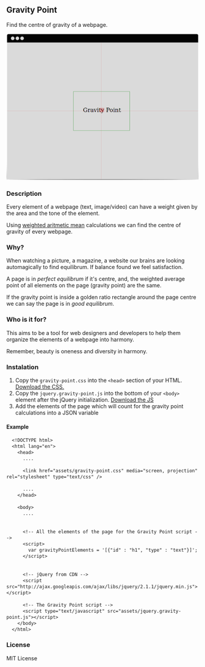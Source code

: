 ## Gravity Point

Find the centre of gravity of a webpage.

![The Gravity Point](example.png "The Gravity Point")

### Description

Every element of a webpage (text, image/video) can have a weight given by the area and the tone of the element.

Using [weighted aritmetic mean](http://en.wikipedia.org/wiki/Weighted_arithmetic_mean) calculations we can find the centre of gravity of every webpage.

### Why?

When watching a picture, a magazine, a website our brains are looking automagically to find equilibrum. If balance found we feel satisfaction.

A page is in *perfect equilibrum* if it's centre, and, the weighted average point of all elements on the page (gravity point) are the same.

If the gravity point is inside a golden ratio rectangle around the page centre we can say the page is in *good equilibrum*.


### Who is it for?

This aims to be a tool for web designers and developers to help them organize the elements of a webpage into harmony.

Remember, beauty is oneness and diversity in harmony.


### Instalation

1. Copy the `gravity-point.css` into the `<head>` section of your HTML. [Download the CSS.](assets/gravity-point.css)
2. Copy the `jquery.gravity-point.js` into the bottom of your `<body>` element after the jQuery initialization. [Download the JS](assets/jquery.gravity-point.js)
3. Add the elements of the page which will count for the gravity point calculations into a JSON variable

#### Example

```
  <!DOCTYPE html>
  <html lang="en">
    <head>
      ....

      <link href="assets/gravity-point.css" media="screen, projection" rel="stylesheet" type="text/css" />

      ....
    </head>

    <body>
      ....


      <!-- All the elements of the page for the Gravity Point script -->
      <script>
        var gravityPointElements = '[{"id" : "h1", "type" : "text"}]';
      </script>


      <!-- jQuery from CDN -->
      <script src="http://ajax.googleapis.com/ajax/libs/jquery/2.1.1/jquery.min.js"></script>

      <!-- The Gravity Point script -->
      <script type="text/javascript" src="assets/jquery.gravity-point.js"></script>
    </body>
  </html>
```


### License

MIT License